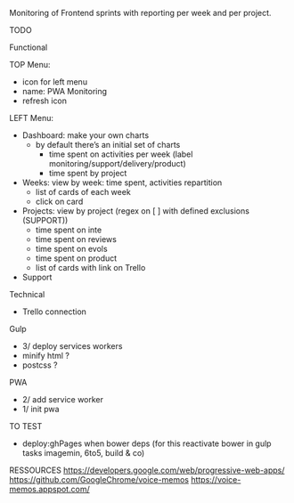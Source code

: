 Monitoring of Frontend sprints with reporting per week and per project.


TODO

Functional

TOP Menu:
- icon for left menu
- name: PWA Monitoring
- refresh icon

LEFT Menu:
- Dashboard: make your own charts
    - by default there’s an initial set of charts
        - time spent on activities per week (label monitoring/support/delivery/product)
        - time spent by project
- Weeks: view by week: time spent, activities repartition
    - list of cards of each week
    - click on card 
- Projects: view by project (regex on [ ] with defined exclusions (SUPPORT))
    - time spent on inte
    - time spent on reviews
    - time spent on evols
    - time spent on product
    - list of cards with link on Trello
- Support


Technical
- Trello connection

Gulp
- 3/ deploy services workers
- minify html ?
- postcss ?

PWA
- 2/ add service worker
- 1/ init pwa

TO TEST
- deploy:ghPages when bower deps (for this reactivate bower in gulp tasks imagemin, 6to5, build & co)


RESSOURCES
https://developers.google.com/web/progressive-web-apps/
https://github.com/GoogleChrome/voice-memos
https://voice-memos.appspot.com/
